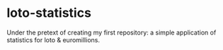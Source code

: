 loto-statistics
===============

Under the pretext of creating my first repository: a simple application of statistics for loto &amp; euromillions.